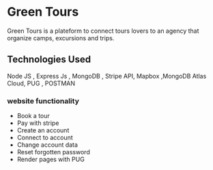 # Green Tours
Green Tours is a plateform to connect tours lovers to an agency that organize camps, excursions and trips.

## Technologies Used

Node JS , Express Js , MongoDB , Stripe API, Mapbox ,MongoDB Atlas Cloud, PUG , POSTMAN

### website functionality
* Book a tour 
* Pay with stripe
* Create an account
* Connect to account
* Change account data
* Reset forgotten password
* Render pages with PUG
